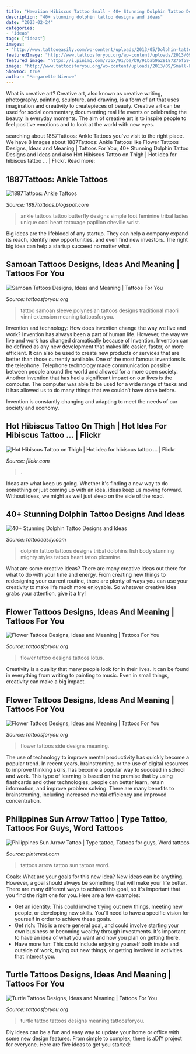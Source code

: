 ```yaml
---
title: "Hawaiian Hibiscus Tattoo Small - 40+ Stunning Dolphin Tattoo Designs And Ideas"
description: "40+ stunning dolphin tattoo designs and ideas"
date: "2023-02-24"
categories:
- "ideas"
tags: ["ideas"]
images:
- "http://www.tattooeasily.com/wp-content/uploads/2013/05/Dolphin-tattoo-designs-1.jpg"
featuredImage: "http://www.tattoosforyou.org/wp-content/uploads/2013/09/Flower-Side-Tattoos.jpg"
featured_image: "https://i.pinimg.com/736x/91/ba/b9/91bab9a29187276f594e281cbe316118.jpg"
image: "http://www.tattoosforyou.org/wp-content/uploads/2013/09/Small-Flower-Tattoo.jpg"
ShowToc: true
author: "Margarette Nienow"
---
```



What is creative art?
Creative art, also known as creative writing, photography, painting, sculpture, and drawing, is a form of art that uses imagination and creativity to createpieces of beauty. Creative art can be used for social commentary,documenting real life events or celebrating the beauty in everyday moments. The aim of creative art is to inspire people to feel positive emotions and to look at the world with new eyes.

	

		
searching about 1887Tattoos: Ankle Tattoos you've visit to the right place. We have 8 Images about 1887Tattoos: Ankle Tattoos like Flower Tattoos Designs, Ideas and Meaning | Tattoos For You, 40+ Stunning Dolphin Tattoo Designs and Ideas and also Hot Hibiscus Tattoo on Thigh | Hot idea for hibiscus tattoo … | Flickr. Read more:
		
    
## 1887Tattoos: Ankle Tattoos

<img loading=lazy src="http://2.bp.blogspot.com/-w_rUl1j9lTo/UPhav2AKD0I/AAAAAAAAIiM/39f8OGzK17E/s1600/Butterfly-Tattoo-Design-for-Teens-Ankle.jpg" onerror="this.onerror=null;this.src='https://tse1.mm.bing.net/th?id=OIP.M1ADQ2iBSYYN-M5dEM3PiwHaJ3&amp;pid=15.1';" alt="1887Tattoos: Ankle Tattoos">

_Source: 1887tattoos.blogspot.com_

>ankle tattoos tattoo butterfly designs simple foot feminine tribal ladies unique cool heart tatouage papillon cheville wrist. 

	

Big ideas are the lifeblood of any startup. They can help a company expand its reach, identify new opportunities, and even find new investors. The right big idea can help a startup succeed no matter what.

    
## Samoan Tattoos Designs, Ideas And Meaning | Tattoos For You

<img loading=lazy src="https://www.tattoosforyou.org/wp-content/uploads/2013/10/Traditional-Samoan-Tattoo.jpg" onerror="this.onerror=null;this.src='https://tse4.mm.bing.net/th?id=OIP.Wk1eg6Hjt_zZ-WDY-ROBWgHaLG&amp;pid=15.1';" alt="Samoan Tattoos Designs, Ideas and Meaning | Tattoos For You">

_Source: tattoosforyou.org_

>tattoo samoan sleeve polynesian tattoos designs traditional maori vinni extension meaning tattoosforyou. 

	

Invention and technology: How does invention change the way we live and work?
Invention has always been a part of human life. However, the way we live and work has changed dramatically because of Invention. Invention can be defined as any new development that makes life easier, faster, or more efficient. It can also be used to create new products or services that are better than those currently available.
One of the most famous inventions is the telephone. Telephone technology made communication possible between people around the world and allowed for a more open society. Another invention that has had a significant impact on our lives is the computer. The computer was able to be used for a wide range of tasks and it has allowed us to do many things that we couldn’t have done before.

Invention is constantly changing and adapting to meet the needs of our society and economy.

    
## Hot Hibiscus Tattoo On Thigh | Hot Idea For Hibiscus Tattoo … | Flickr

<img loading=lazy src="https://c1.staticflickr.com/9/8518/29321754371_ea6789c57f_b.jpg" onerror="this.onerror=null;this.src='https://tse2.mm.bing.net/th?id=OIP.wmIiexOIe8aWvW6Hn-nv-wHaJ3&amp;pid=15.1';" alt="Hot Hibiscus Tattoo on Thigh | Hot idea for hibiscus tattoo … | Flickr">

_Source: flickr.com_

>. 

	

Ideas are what keep us going. Whether it's finding a new way to do something or just coming up with an idea, ideas keep us moving forward. Without ideas, we might as well just sleep on the side of the road.

    
## 40+ Stunning Dolphin Tattoo Designs And Ideas

<img loading=lazy src="http://www.tattooeasily.com/wp-content/uploads/2013/05/Dolphin-tattoo-designs-1.jpg" onerror="this.onerror=null;this.src='https://tse3.mm.bing.net/th?id=OIP.BYZRX5bJi94xfE-wQZPH_gHaIM&amp;pid=15.1';" alt="40+ Stunning Dolphin Tattoo Designs and Ideas">

_Source: tattooeasily.com_

>dolphin tattoo tattoos designs tribal dolphins fish body stunning mighty styles tatoos heart tatoo picsmine. 

	

What are some creative ideas?
There are many creative ideas out there for what to do with your time and energy. From creating new things to redesigning your current routine, there are plenty of ways you can use your creativity to make life much more enjoyable. So whatever creative idea grabs your attention, give it a try!

    
## Flower Tattoos Designs, Ideas And Meaning | Tattoos For You

<img loading=lazy src="http://www.tattoosforyou.org/wp-content/uploads/2013/09/Small-Flower-Tattoo.jpg" onerror="this.onerror=null;this.src='https://tse3.mm.bing.net/th?id=OIP.d7llrb11Pvmrj0B8sbzOaQHaJ3&amp;pid=15.1';" alt="Flower Tattoos Designs, Ideas and Meaning | Tattoos For You">

_Source: tattoosforyou.org_

>flower tattoo designs tattoos lotus. 

	

Creativity is a quality that many people look for in their lives. It can be found in everything from writing to painting to music. Even in small things, creativity can make a big impact.

    
## Flower Tattoos Designs, Ideas And Meaning | Tattoos For You

<img loading=lazy src="http://www.tattoosforyou.org/wp-content/uploads/2013/09/Flower-Side-Tattoos.jpg" onerror="this.onerror=null;this.src='https://tse1.mm.bing.net/th?id=OIP.5PurC9_flGr_S_bN-dORjAHaLH&amp;pid=15.1';" alt="Flower Tattoos Designs, Ideas and Meaning | Tattoos For You">

_Source: tattoosforyou.org_

>flower tattoos side designs meaning. 

	

The use of technology to improve mental productivity has quickly become a popular trend. In recent years, brainstroming, or the use of digital resources to improve thinking skills, has become a popular way to succeed in school and work. This type of learning is based on the premise that by using flashcards and other technologies, people can better learn, retain information, and improve problem solving. There are many benefits to brainstroming, including increased mental efficiency and improved concentration.

    
## Philippines Sun Arrow Tattoo | Type Tattoo, Tattoos For Guys, Word Tattoos

<img loading=lazy src="https://i.pinimg.com/736x/91/ba/b9/91bab9a29187276f594e281cbe316118.jpg" onerror="this.onerror=null;this.src='https://tse2.mm.bing.net/th?id=OIP.D4SyFeerM0kd7Qo5FB0QBwHaJ3&amp;pid=15.1';" alt="Philippines Sun Arrow Tattoo | Type tattoo, Tattoos for guys, Word tattoos">

_Source: pinterest.com_

>tattoos arrow tattoo sun tatoos word. 

	

Goals: What are your goals for this new idea?
New ideas can be anything. However, a goal should always be something that will make your life better. There are many different ways to achieve this goal, so it's important that you find the right one for you. Here are a few examples: 
- Get an identity: This could involve trying out new things, meeting new people, or developing new skills. You'll need to have a specific vision for yourself in order to achieve these goals. 
- Get rich: This is a more general goal, and could involve starting your own business or becoming wealthy through investments. It's important to have an idea of what you want and how you plan on getting there. 
- Have more fun: This could include enjoying yourself both inside and outside of work, trying out new things, or getting involved in activities that interest you.

    
## Turtle Tattoos Designs, Ideas And Meaning | Tattoos For You

<img loading=lazy src="http://www.tattoosforyou.org/wp-content/uploads/2013/10/Turtle-Tattoo-Images.jpg" onerror="this.onerror=null;this.src='https://tse4.mm.bing.net/th?id=OIP._xuqF3CF4EZJvCWk2aKhzAHaJ4&amp;pid=15.1';" alt="Turtle Tattoos Designs, Ideas and Meaning | Tattoos For You">

_Source: tattoosforyou.org_

>turtle tattoo tattoos designs meaning tattoosforyou. 

	

Diy ideas can be a fun and easy way to update your home or office with some new design features. From simple to complex, there is aDIY project for everyone. Here are five ideas to get you started: 

